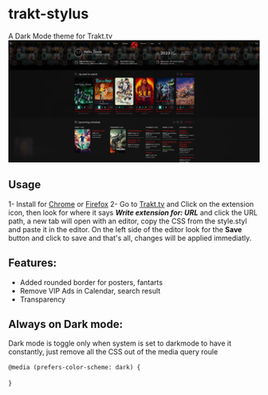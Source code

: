 # trakt-stylus
A Dark Mode theme for Trakt.tv
![Up next/Upcoming section](https://github.com/stoneC0der/trakt-stylus/blob/master/screenshots/up-next-upcoming.png)
## Usage
1- Install for [Chrome](https://chrome.google.com/webstore/detail/stylus/clngdbkpkpeebahjckkjfobafhncgmne) or [Firefox](https://addons.mozilla.org/en-US/firefox/addon/styl-us/)
2- Go to [Trakt.tv](trakt.tv) and Click on the extension icon, then look for where it says ***Write extension for: URL*** and click the URL path, a new tab will open with an editor, copy the CSS from the style.styl and paste it in the editor.
On the left side of the editor look for the **Save** button and click to save and that's all, changes will be applied immediatly.

## Features:
- Added rounded border for posters, fantarts
- Remove VIP Ads in Calendar, search result
- Transparency

## Always on Dark mode:
Dark mode is toggle only when system is set to darkmode to have it constantly, just remove all the CSS out of the media query roule

    @media (prefers-color-scheme: dark) {
    
    }
